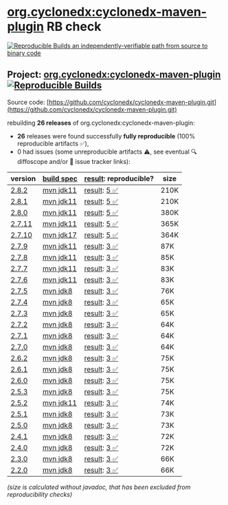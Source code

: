 [org.cyclonedx:cyclonedx-maven-plugin](https://central.sonatype.com/artifact/org.cyclonedx/cyclonedx-maven-plugin/versions) RB check
=======

[![Reproducible Builds](https://reproducible-builds.org/images/logos/rb.svg) an independently-verifiable path from source to binary code](https://reproducible-builds.org/)

## Project: [org.cyclonedx:cyclonedx-maven-plugin](https://central.sonatype.com/artifact/org.cyclonedx/cyclonedx-maven-plugin/versions) [![Reproducible Builds](https://img.shields.io/endpoint?url=https://raw.githubusercontent.com/jvm-repo-rebuild/reproducible-central/master/content/org/cyclonedx/cyclonedx-maven-plugin/badge.json)](https://github.com/jvm-repo-rebuild/reproducible-central/blob/master/content/org/cyclonedx/cyclonedx-maven-plugin/README.md)

Source code: [https://github.com/cyclonedx/cyclonedx-maven-plugin.git](https://github.com/cyclonedx/cyclonedx-maven-plugin.git)

rebuilding **26 releases** of org.cyclonedx:cyclonedx-maven-plugin:
- **26** releases were found successfully **fully reproducible** (100% reproducible artifacts :white_check_mark:),
- 0 had issues (some unreproducible artifacts :warning:, see eventual :mag: diffoscope and/or :memo: issue tracker links):

| version | [build spec](/BUILDSPEC.md) | [result](https://reproducible-builds.org/docs/jvm/): reproducible? | size |
| -- | --------- | ------ | -- |
| [2.8.2](https://central.sonatype.com/artifact/org.cyclonedx/cyclonedx-maven-plugin/2.8.2/pom) | [mvn jdk11](cyclonedx-maven-plugin-2.8.2.buildspec) | [result](cyclonedx-maven-plugin-2.8.2.buildinfo): [5 :white_check_mark: ](cyclonedx-maven-plugin-2.8.2.buildcompare) | 210K |
| [2.8.1](https://central.sonatype.com/artifact/org.cyclonedx/cyclonedx-maven-plugin/2.8.1/pom) | [mvn jdk11](cyclonedx-maven-plugin-2.8.1.buildspec) | [result](cyclonedx-maven-plugin-2.8.1.buildinfo): [5 :white_check_mark: ](cyclonedx-maven-plugin-2.8.1.buildcompare) | 210K |
| [2.8.0](https://central.sonatype.com/artifact/org.cyclonedx/cyclonedx-maven-plugin/2.8.0/pom) | [mvn jdk11](cyclonedx-maven-plugin-2.8.0.buildspec) | [result](cyclonedx-maven-plugin-2.8.0.buildinfo): [5 :white_check_mark: ](cyclonedx-maven-plugin-2.8.0.buildcompare) | 380K |
| [2.7.11](https://central.sonatype.com/artifact/org.cyclonedx/cyclonedx-maven-plugin/2.7.11/pom) | [mvn jdk11](cyclonedx-maven-plugin-2.7.11.buildspec) | [result](cyclonedx-maven-plugin-2.7.11.buildinfo): [5 :white_check_mark: ](cyclonedx-maven-plugin-2.7.11.buildcompare) | 365K |
| [2.7.10](https://central.sonatype.com/artifact/org.cyclonedx/cyclonedx-maven-plugin/2.7.10/pom) | [mvn jdk17](cyclonedx-maven-plugin-2.7.10.buildspec) | [result](cyclonedx-maven-plugin-2.7.10.buildinfo): [5 :white_check_mark: ](cyclonedx-maven-plugin-2.7.10.buildcompare) | 364K |
| [2.7.9](https://central.sonatype.com/artifact/org.cyclonedx/cyclonedx-maven-plugin/2.7.9/pom) | [mvn jdk11](cyclonedx-maven-plugin-2.7.9.buildspec) | [result](cyclonedx-maven-plugin-2.7.9.buildinfo): [3 :white_check_mark: ](cyclonedx-maven-plugin-2.7.9.buildcompare) | 87K |
| [2.7.8](https://central.sonatype.com/artifact/org.cyclonedx/cyclonedx-maven-plugin/2.7.8/pom) | [mvn jdk11](cyclonedx-maven-plugin-2.7.8.buildspec) | [result](cyclonedx-maven-plugin-2.7.8.buildinfo): [3 :white_check_mark: ](cyclonedx-maven-plugin-2.7.8.buildcompare) | 85K |
| [2.7.7](https://central.sonatype.com/artifact/org.cyclonedx/cyclonedx-maven-plugin/2.7.7/pom) | [mvn jdk11](cyclonedx-maven-plugin-2.7.7.buildspec) | [result](cyclonedx-maven-plugin-2.7.7.buildinfo): [3 :white_check_mark: ](cyclonedx-maven-plugin-2.7.7.buildcompare) | 83K |
| [2.7.6](https://central.sonatype.com/artifact/org.cyclonedx/cyclonedx-maven-plugin/2.7.6/pom) | [mvn jdk11](cyclonedx-maven-plugin-2.7.6.buildspec) | [result](cyclonedx-maven-plugin-2.7.6.buildinfo): [3 :white_check_mark: ](cyclonedx-maven-plugin-2.7.6.buildcompare) | 83K |
| [2.7.5](https://central.sonatype.com/artifact/org.cyclonedx/cyclonedx-maven-plugin/2.7.5/pom) | [mvn jdk8](cyclonedx-maven-plugin-2.7.5.buildspec) | [result](cyclonedx-maven-plugin-2.7.5.buildinfo): [3 :white_check_mark: ](cyclonedx-maven-plugin-2.7.5.buildcompare) | 76K |
| [2.7.4](https://central.sonatype.com/artifact/org.cyclonedx/cyclonedx-maven-plugin/2.7.4/pom) | [mvn jdk8](cyclonedx-maven-plugin-2.7.4.buildspec) | [result](cyclonedx-maven-plugin-2.7.4.buildinfo): [3 :white_check_mark: ](cyclonedx-maven-plugin-2.7.4.buildcompare) | 65K |
| [2.7.3](https://central.sonatype.com/artifact/org.cyclonedx/cyclonedx-maven-plugin/2.7.3/pom) | [mvn jdk8](cyclonedx-maven-plugin-2.7.3.buildspec) | [result](cyclonedx-maven-plugin-2.7.3.buildinfo): [3 :white_check_mark: ](cyclonedx-maven-plugin-2.7.3.buildcompare) | 65K |
| [2.7.2](https://central.sonatype.com/artifact/org.cyclonedx/cyclonedx-maven-plugin/2.7.2/pom) | [mvn jdk8](cyclonedx-maven-plugin-2.7.2.buildspec) | [result](cyclonedx-maven-plugin-2.7.2.buildinfo): [3 :white_check_mark: ](cyclonedx-maven-plugin-2.7.2.buildcompare) | 64K |
| [2.7.1](https://central.sonatype.com/artifact/org.cyclonedx/cyclonedx-maven-plugin/2.7.1/pom) | [mvn jdk8](cyclonedx-maven-plugin-2.7.1.buildspec) | [result](cyclonedx-maven-plugin-2.7.1.buildinfo): [3 :white_check_mark: ](cyclonedx-maven-plugin-2.7.1.buildcompare) | 64K |
| [2.7.0](https://central.sonatype.com/artifact/org.cyclonedx/cyclonedx-maven-plugin/2.7.0/pom) | [mvn jdk8](cyclonedx-maven-plugin-2.7.0.buildspec) | [result](cyclonedx-maven-plugin-2.7.0.buildinfo): [3 :white_check_mark: ](cyclonedx-maven-plugin-2.7.0.buildcompare) | 64K |
| [2.6.2](https://central.sonatype.com/artifact/org.cyclonedx/cyclonedx-maven-plugin/2.6.2/pom) | [mvn jdk8](cyclonedx-maven-plugin-2.6.2.buildspec) | [result](cyclonedx-maven-plugin-2.6.2.buildinfo): [3 :white_check_mark: ](cyclonedx-maven-plugin-2.6.2.buildcompare) | 75K |
| [2.6.1](https://central.sonatype.com/artifact/org.cyclonedx/cyclonedx-maven-plugin/2.6.1/pom) | [mvn jdk8](cyclonedx-maven-plugin-2.6.1.buildspec) | [result](cyclonedx-maven-plugin-2.6.1.buildinfo): [3 :white_check_mark: ](cyclonedx-maven-plugin-2.6.1.buildcompare) | 75K |
| [2.6.0](https://central.sonatype.com/artifact/org.cyclonedx/cyclonedx-maven-plugin/2.6.0/pom) | [mvn jdk8](cyclonedx-maven-plugin-2.6.0.buildspec) | [result](cyclonedx-maven-plugin-2.6.0.buildinfo): [3 :white_check_mark: ](cyclonedx-maven-plugin-2.6.0.buildcompare) | 75K |
| [2.5.3](https://central.sonatype.com/artifact/org.cyclonedx/cyclonedx-maven-plugin/2.5.3/pom) | [mvn jdk8](cyclonedx-maven-plugin-2.5.3.buildspec) | [result](cyclonedx-maven-plugin-2.5.3.buildinfo): [3 :white_check_mark: ](cyclonedx-maven-plugin-2.5.3.buildcompare) | 75K |
| [2.5.2](https://central.sonatype.com/artifact/org.cyclonedx/cyclonedx-maven-plugin/2.5.2/pom) | [mvn jdk11](cyclonedx-maven-plugin-2.5.2.buildspec) | [result](cyclonedx-maven-plugin-2.5.2.buildinfo): [3 :white_check_mark: ](cyclonedx-maven-plugin-2.5.2.buildcompare) | 74K |
| [2.5.1](https://central.sonatype.com/artifact/org.cyclonedx/cyclonedx-maven-plugin/2.5.1/pom) | [mvn jdk8](cyclonedx-maven-plugin-2.5.1.buildspec) | [result](cyclonedx-maven-plugin-2.5.1.buildinfo): [3 :white_check_mark: ](cyclonedx-maven-plugin-2.5.1.buildcompare) | 73K |
| [2.5.0](https://central.sonatype.com/artifact/org.cyclonedx/cyclonedx-maven-plugin/2.5.0/pom) | [mvn jdk8](cyclonedx-maven-plugin-2.5.0.buildspec) | [result](cyclonedx-maven-plugin-2.5.0.buildinfo): [3 :white_check_mark: ](cyclonedx-maven-plugin-2.5.0.buildcompare) | 73K |
| [2.4.1](https://central.sonatype.com/artifact/org.cyclonedx/cyclonedx-maven-plugin/2.4.1/pom) | [mvn jdk8](cyclonedx-maven-plugin-2.4.1.buildspec) | [result](cyclonedx-maven-plugin-2.4.1.buildinfo): [3 :white_check_mark: ](cyclonedx-maven-plugin-2.4.1.buildcompare) | 72K |
| [2.4.0](https://central.sonatype.com/artifact/org.cyclonedx/cyclonedx-maven-plugin/2.4.0/pom) | [mvn jdk8](cyclonedx-maven-plugin-2.4.0.buildspec) | [result](cyclonedx-maven-plugin-2.4.0.buildinfo): [3 :white_check_mark: ](cyclonedx-maven-plugin-2.4.0.buildcompare) | 72K |
| [2.3.0](https://central.sonatype.com/artifact/org.cyclonedx/cyclonedx-maven-plugin/2.3.0/pom) | [mvn jdk8](cyclonedx-maven-plugin-2.3.0.buildspec) | [result](cyclonedx-maven-plugin-2.3.0.buildinfo): [3 :white_check_mark: ](cyclonedx-maven-plugin-2.3.0.buildcompare) | 66K |
| [2.2.0](https://central.sonatype.com/artifact/org.cyclonedx/cyclonedx-maven-plugin/2.2.0/pom) | [mvn jdk8](cyclonedx-maven-plugin-2.2.0.buildspec) | [result](cyclonedx-maven-plugin-2.2.0.buildinfo): [3 :white_check_mark: ](cyclonedx-maven-plugin-2.2.0.buildcompare) | 66K |

<i>(size is calculated without javadoc, that has been excluded from reproducibility checks)</i>
